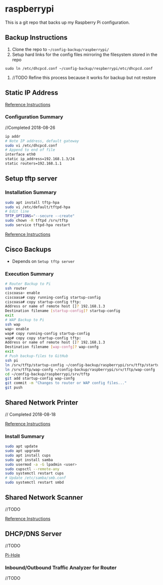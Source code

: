 # raspberrypi

This is a git repo that backs up my Raspberry Pi configuration.

## Backup Instructions

1. Clone the repo to `~/config-backup/raspberrypi/`
1. Setup hard links for the config files mirroring the filesystem stored in the repo

`sudo ln /etc/dhcpcd.conf ~/config-backup/respberrypi/etc/dhcpcd.conf`

1. //TODO Refine this process because it works for backup but not restore

## Static IP Address

[Reference Instructions](https://www.abelectronics.co.uk/kb/article/31/raspbian-jessie-or-stretch-static-ip-setup)

### Configuration Summary

//Completed 2018-08-26

```bash
ip addr
# Note IP address, default gateway
sudo vi /etc/dhcpcd.conf
# Append to end of file
interface eth0
static ip_address=192.168.1.3/24
static routers=192.168.1.1
```

## Setup tftp server

### Installation Summary

```bash
sudo apt install tftp-hpa
sudo vi /etc/default/tftpd-hpa
# Edit line
TFTP_OPTIONS="--secure --create"
sudo chown -R tftpd /srv/tftp
sudo service tftpd-hpa restart
```

[Reference Instructions](https://help.ubuntu.com/community/TFTP)

## Cisco Backups

* Depends on `Setup tftp server`

### Execution Summary

```bash
# Router Backup to Pi
ssh router
ciscoasa> enable
ciscoasa# copy running-config startup-config
ciscoasa# copy startup-config tftp:
Address or name of remote host []? 192.168.1.3
Destination filename [startup-config]? startup-config
exit
# WAP Backup to Pi
ssh wap
wap> enable
wap# copy running-config startup-config
wap# copy copy startup-config tftp:
Address or name of remote host []? 192.168.1.3
Destination filename [wap-confg]? wap-confg
exit
# Push backup-files to GitHub
ssh pi
ln /srv/tftp/startup-config ~/config-backup/raspberrypi/srv/tftp/startup-config
ln /srv/tftp/wap-confg ~/config-backup/raspberrypi/srv/tftp/wap-confg
cd ~/config-backup/raspberrypi/srv/tftp
git add startup-config wap-confg
git commit -m "Changes to router or WAP config files..."
git push
```

## Shared Network Printer

// Completed 2018-08-18

[Reference Instructions](https://pimylifeup.com/raspberry-pi-print-server/)

### Install Summary

```bash
sudo apt update
sudo apt upgrade
sudo apt install cups
sudo apt install samba
sudo usermod -a -G lpadmin <user>
sudo cupsctl --remote-any
sudo systemctl restart cups
# Update /etc/samba/smb.conf
sudo systemctl restart smbd
```

## Shared Network Scanner

//TODO

[Reference Instructions](http://blog.pi3g.com/2013/04/raspberry-pi-sharing-a-scanner-with-the-network-even-windows/)

## DHCP/DNS Server

//TODO

[Pi-Hole](https://pi-hole.net/)


### Inbound/Outbound Traffic Analyzer for Router

//TODO